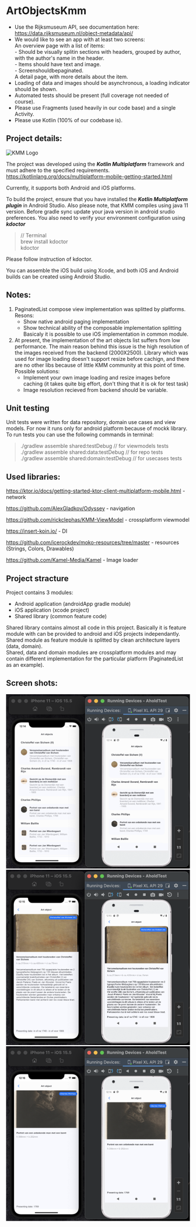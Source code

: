 # ArtObjectsKmm
- Use the Rijksmuseum API, see documentation here: https://data.rijksmuseum.nl/object-metadata/api/
- We would like to see an app with at least two screens: \
  An overview page with a list of items: \
      - Should be visually splitin sections with headers, grouped by author, with the author's name in the header. \
      - Items should have text and image. \
      - Screenshouldbepaginated. \
  A detail page, with more details about the item.
- Loading of data and images should be asynchronous, a loading indicator should be shown.
- Automated tests should be present (full coverage not needed of course).
- Please use Fragments (used heavily in our code base) and a single Activity.
- Please use Kotlin (100% of our codebase is).

## Project details:

![KMM Logo](https://mobiraft.com/wp-content/uploads/2020/04/SwiftUI-3.png)

The project was developed using the ***Kotlin Multiplatform*** framework and must adhere to the specified requirements. \
https://kotlinlang.org/docs/multiplatform-mobile-getting-started.html

Currently, it supports both Android and iOS platforms.

To build the project, ensure that you have installed the ***Kotlin Multiplatform plugin*** in Android Studio. Also please note, that KMM compiles using java 11 version. 
Before gradle sync update your java version in android srudio preferences. You also need to verify your environment configuration using ***kdoctor***

> // Terminal \
> brew install kdoctor \
> kdoctor

Please follow instruction of kdoctor.

You can assemble the iOS build using Xcode, and both iOS and Android builds can be created using Android Studio.

## Notes:
1. PaginatedList compose view implementation was splitted by platforms.\
   Resons:
   - Show native android paging implementation
   - Show technical ability of the composable implementation splitting
Basicaly it is possible to use iOS implementation in common module.
1. At present, the implementation of the art objects list suffers from low performance. The main reason behind this issue is the high resolution of the images received from the backend (2000X2500). Library which was used for image loading doesn't support resize before cachign, and there are no other libs because of little KMM community at this point of time.\
   Possible solutions:
   - Implement your own image loading and resize images before caching (it takes quite big effort, don't thing that it is ok for test task)
   - Image resolution recieved from backend should be variable.

## Unit testing
Unit tests were written for data repository, domain use cases and view models. For now it runs only for android platform because of mockk library.\
To run tests you can use the following commands in terminal:
> ./gradlew assemble shared:testDebug // for viewmodels tests\
> ./gradlew assemble shared:data:testDebug // for repo tests\
> ./gradlew assemble shared:domain:testDebug // for usecases tests

## Used libraries:

https://ktor.io/docs/getting-started-ktor-client-multiplatform-mobile.html - network

https://github.com/AlexGladkov/Odyssey - navigation

https://github.com/rickclephas/KMM-ViewModel - crossplatform viewmodel

https://insert-koin.io/ - DI

https://github.com/icerockdev/moko-resources/tree/master - resources (Strings, Colors, Drawables)

https://github.com/Kamel-Media/Kamel - Image loader

## Project stracture

Project contains 3 modules:
- Android application (androidApp gradle module)
- iOS application (xcode project)
- Shared library (common feature code)

Shared library contains almost all code in this project. Basically it is feature module with can be provided to android and iOS projects independantly.\
Shared module as feature module is splitted by clean architecture layers (data, domain).\
Shared, data and domain modules are crossplatform modules and may contain different implementation for the particular platform (PaginatedList as an example).

## Screen shots:

![Art objects list](https://github.com/ustadenis/ArtObjectsKmm/blob/main/pictures/Screen%20Shot%202023-07-24%20at%2012.14.42%20AM.png)
![Art object details](https://github.com/ustadenis/ArtObjectsKmm/blob/main/pictures/Screen%20Shot%202023-07-24%20at%2012.15.39%20AM.png)
![Art object details](https://github.com/ustadenis/ArtObjectsKmm/blob/main/pictures/Screen%20Shot%202023-07-24%20at%2012.16.19%20AM.png)
